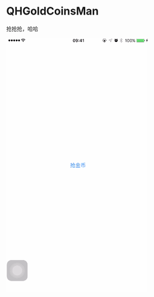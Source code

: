 # QHGoldCoinsMan
抢抢抢，哈哈

![image](https://github.com/chenqihui/QHGoldCoinsMan/blob/master/screenshots/QHGoldCoinsDemoGif.gif)

